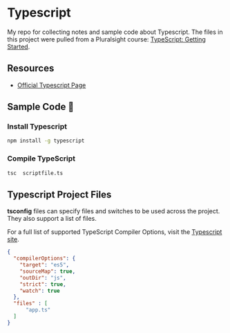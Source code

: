 # Typescript

My repo for collecting notes and sample code about Typescript.   The files in this project were pulled from a Pluralsight course: [TypeScript: Getting Started](https://app.pluralsight.com/library/courses/getting-started-typescript).

## Resources

- [Official Typescript Page](https://www.typescriptlang.org/)

## Sample Code :wrench:

### Install Typescript

```sh
npm install -g typescript
```

### Compile TypeScript

```sh
tsc  scriptfile.ts
```

## Typescript Project Files

**tsconfig** files can specify files and switches to be used across the project.  They also support a list of files.

For a full list of supported TypeScript Compiler Options, visit the [Typescript site](https://www.typescriptlang.org/docs/handbook/compiler-options.html).

```json
{
  "compilerOptions": {
    "target": "es5",
    "sourceMap": true,            
    "outDir": "js",
    "strict": true,
    "watch": true
  },
  "files" : [
      "app.ts"
  ]
}
```
